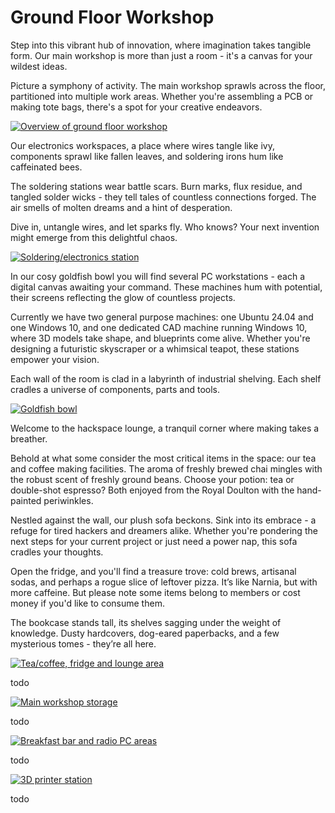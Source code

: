 # Ground Floor Workshop

Step into this vibrant hub of innovation, where imagination takes tangible form.
Our main workshop is more than just a room - it's a canvas for your wildest ideas.

Picture a symphony of activity.
The main workshop sprawls across the floor, partitioned into multiple work areas.
Whether you're assembling a PCB or making tote bags, there's a spot for your creative endeavors.

[![Overview of ground floor workshop](./images/ground_floor_workshop_overview.jpg)](./images/ground_floor_workshop_overview.jpg)

Our electronics workspaces, a place where wires tangle like ivy, components sprawl like fallen leaves, and soldering irons hum like caffeinated bees.

The soldering stations wear battle scars. Burn marks, flux residue, and tangled solder wicks - they tell tales of countless connections forged.
The air smells of molten dreams and a hint of desperation.

Dive in, untangle wires, and let sparks fly.
Who knows? Your next invention might emerge from this delightful chaos.

[![Soldering/electronics station](./images/ground_floor_workshop_soldering_station.jpg)](./images/ground_floor_workshop_soldering_station.jpg)

In our cosy goldfish bowl you will find several PC workstations - each a digital canvas awaiting your command.
These machines hum with potential, their screens reflecting the glow of countless projects.

Currently we have two general purpose machines: one Ubuntu 24.04 and one Windows 10, and one dedicated CAD machine running Windows 10, where 3D models take shape, and blueprints come alive.
Whether you're designing a futuristic skyscraper or a whimsical teapot, these stations empower your vision.

Each wall of the room is clad in a labyrinth of industrial shelving.
Each shelf cradles a universe of components, parts and tools.

[![Goldfish bowl](./images/ground_floor_workshop_goldfish_bowl.jpg)](./images/ground_floor_workshop_goldfish_bowl.jpg)

Welcome to the hackspace lounge, a tranquil corner where making takes a breather.

Behold at what some consider the most critical items in the space: our tea and coffee making facilities.
The aroma of freshly brewed chai mingles with the robust scent of freshly ground beans.
Choose your potion: tea or double-shot espresso?
Both enjoyed from the Royal Doulton with the hand-painted periwinkles.

Nestled against the wall, our plush sofa beckons.
Sink into its embrace - a refuge for tired hackers and dreamers alike.
Whether you're pondering the next steps for your current project or just need a power nap, this sofa cradles your thoughts.

Open the fridge, and you'll find a treasure trove: cold brews, artisanal sodas, and perhaps a rogue slice of leftover pizza.
It’s like Narnia, but with more caffeine.
But please note some items belong to members or cost money if you'd like to consume them.

The bookcase stands tall, its shelves sagging under the weight of knowledge.
Dusty hardcovers, dog-eared paperbacks, and a few mysterious tomes - they’re all here.

[![Tea/coffee, fridge and lounge area](./images/ground_floor_workshop_tea_station.jpg)](./images/ground_floor_workshop_tea_station.jpg)

todo

[![Main workshop storage](./images/ground_floor_workshop_storage.jpg)](./images/ground_floor_workshop_storage.jpg)

todo

[![Breakfast bar and radio PC areas](./images/ground_floor_workshop_breakfast_bar_and_radio.jpg)](./images/ground_floor_workshop_breakfast_bar_and_radio.jpg)

todo

[![3D printer station](./images/ground_floor_workshop_3d_printers.jpg)](./images/ground_floor_workshop_3d_printers.jpg)

todo
